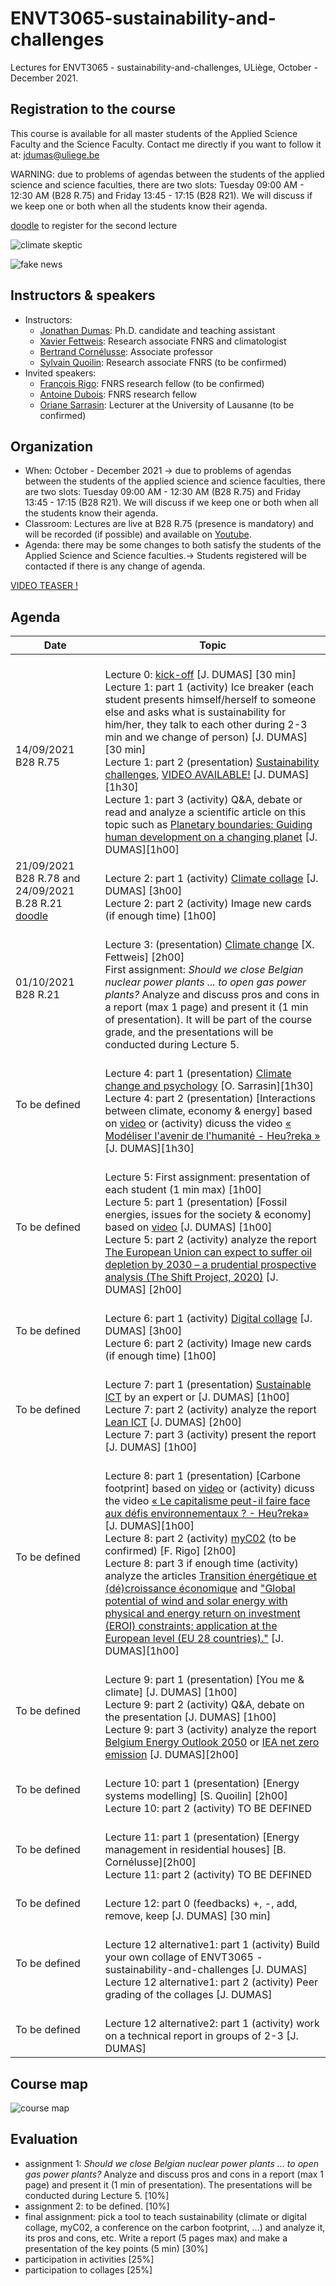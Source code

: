 # ENVT3065-sustainability-and-challenges

Lectures for ENVT3065 - sustainability-and-challenges, ULiège, October - December 2021.

## Registration to the course

This course is available for all master students of the Applied Science Faculty and the Science Faculty. Contact me directly if you want to follow it at: jdumas@uliege.be

WARNING: due to problems of agendas between the students of the applied science and science faculties, there are two slots:  Tuesday 09:00 AM - 12:30 AM (B28 R.75) and Friday 13:45 - 17:15 (B28 R21). We will discuss if we keep one or both when all the students know their agenda.

[doodle](https://doodle.com/poll/rbnurtw5c9sszkzi?utm_source=poll&utm_medium=link) to register for the second lecture

![climate skeptic](https://github.com/jonathandumas/ENVT3065-sustainability-and-challenges/blob/abab692b36575cc64c464a56c0aaa9572283beb2/figures/climatosceptic.jpeg)

![fake news](https://github.com/jonathandumas/ENVT3065-sustainability-and-challenges/blob/e710c66fc5d5ab90fb14287c226128c91771c948/figures/lecture-0/fake_news.png)

## Instructors & speakers

- Instructors:
  * [Jonathan Dumas](https://jonathandumas.github.io/jdumas.github.io/): Ph.D. candidate and teaching assistant
  * [Xavier Fettweis](http://climactes.org/xavier-fettweis-uliege/): Research associate FNRS and climatologist
  * [Bertrand Cornélusse](https://bcornelusse.github.io/): Associate professor
  * [Sylvain Quoilin](http://www.squoilin.eu/): Research associate FNRS (to be confirmed)
- Invited speakers:
  * [François Rigo](https://www.linkedin.com/in/fran%C3%A7ois-rigo-82427ba5/?originalSubdomain=be): FNRS research fellow (to be confirmed)
  * [Antoine Dubois](https://people.montefiore.uliege.be/adubois/): FNRS research fellow 
  * [Oriane Sarrasin](https://applicationspub.unil.ch/interpub/noauth/php/Un/UnPers.php?PerNum=1075129&LanCode=37): Lecturer at the University of Lausanne (to be confirmed)

## Organization

- When: October - December 2021 -> due to problems of agendas between the students of the applied science and science faculties, there are two slots:  Tuesday 09:00 AM - 12:30 AM (B28 R.75) and Friday 13:45 - 17:15 (B28 R21). We will discuss if we keep one or both when all the students know their agenda.
- Classroom: Lectures are live at B28 R.75 (presence is mandatory) and will be recorded (if possible) and available on [Youtube](https://youtube.com/playlist?list=PLmcrzl8L5u9dsAJuI3fala15fdq3D6NFn).
- Agenda: there may be some changes to both satisfy the students of the Applied Science and Science faculties.-> Students registered will be contacted if there is any change of agenda. 

[VIDEO TEASER !](https://youtu.be/QM5ldiW6hAM)

## Agenda

| Date | Topic |
| --- | --- |
| 14/09/2021 B28 R.75 |<br>Lecture 0: [kick-off](https://github.com/jonathandumas/ENVT3065-sustainability-and-challenges/blob/main/pdf/ENVT_kick_off.pdf) [J. DUMAS] [30 min]<br>Lecture 1: part 1 (activity) Ice breaker (each student presents himself/herself to someone else and asks what is sustainability for him/her, they talk to each other during 2-3 min and we change of person) [J. DUMAS] [30 min]<br>Lecture 1: part 2 (presentation) [Sustainability challenges](https://github.com/jonathandumas/ENVT3065-sustainability-and-challenges/blob/main/pdf/ENVT_lecture_1.pdf), [VIDEO AVAILABLE!](https://youtu.be/iKYCJ59km6A) [J. DUMAS] [1h30]<br> Lecture 1: part 3 (activity) Q&A, debate or read and analyze a scientific article on this topic such as [Planetary boundaries: Guiding human development on a changing planet](https://science.sciencemag.org/content/347/6223/1259855) [J. DUMAS][1h00]<br>|
| 21/09/2021 B28 R.78 and 24/09/2021 B.28 R.21 [doodle](https://doodle.com/poll/rbnurtw5c9sszkzi?utm_source=poll&utm_medium=link) |<br>Lecture 2: part 1 (activity) [Climate collage](https://climatecollage.org/) [J. DUMAS] [3h00]<br>Lecture 2: part 2 (activity) Image new cards (if enough time) [1h00]<br>|
| 01/10/2021 B28 R.21 |<br>Lecture 3: (presentation) [Climate change](https://climatecollage.org/) [X. Fettweis] [2h00]<br>First assignment: *Should we close Belgian nuclear power plants ... to open gas power plants?* Analyze and discuss pros and cons in a report (max 1 page) and present it (1 min of presentation). It will be part of the course grade, and the presentations will be conducted during Lecture 5.
| To be defined |<br>Lecture 4: part 1 (presentation) [Climate change and psychology](https://unil.zoom.us/rec/play/VH7b5L4QlQ-4d1JWwNTC7GVCCtg6y1IzYerCnfLmGKlT1n2JqSEJh35xnZd1e9XUxzvCqcxlRM6ByzHy.OwNJ_2TJLKMpe5ye?startTime=1616429952000&_x_zm_rtaid=7gMkQMP_Sy-GD3dph6o3RA.1625219316448.9509fdf05ac6736f5f885d301b6451e2&_x_zm_rhtaid=605) [O. Sarrasin][1h30]<br> Lecture 4: part 2 (presentation) [Interactions between climate, economy & energy] based on [video](https://youtu.be/bJJl05oHOB8) or (activity) dicuss the video [« Modéliser l'avenir de l'humanité - Heu?reka »](https://youtu.be/nAO21ec1lqc) [J. DUMAS][1h30]<br>|
| To be defined |<br>Lecture 5: First assignment: presentation of each student (1 min max) [1h00]<br>Lecture 5: part 1 (presentation) [Fossil energies, issues for the society & economy] based on [video](https://youtu.be/ExMUfQhmpHY) [J. DUMAS] [1h00]<br>Lecture 5: part 2 (activity) analyze the report [The European Union can expect to suffer oil depletion by 2030 – a prudential prospective analysis (The Shift Project, 2020)](https://theshiftproject.org/en/article/eu-oil-depletion-2030-study/) [J. DUMAS] [2h00]|
| To be defined |<br>Lecture 6: part 1 (activity) [Digital collage](https://www.fresquedunumerique.org/) [J. DUMAS] [3h00]<br>Lecture 6: part 2 (activity) Image new cards (if enough time) [1h00]<br>|
| To be defined |<br>Lecture 7: part 1 (presentation) [Sustainable ICT]() by an expert or [J. DUMAS] [1h00]<br>Lecture 7: part 2 (activity) analyze the report [Lean ICT](https://theshiftproject.org/en/article/lean-ict-our-new-report/) [J. DUMAS] [2h00]<br>Lecture 7: part 3 (activity) present the report [J. DUMAS] [1h00]|
| To be defined |<br>Lecture 8: part 1 (presentation) [Carbone footprint] based on [video](https://youtu.be/lgoUns8Cu0w) or (activity) dicuss the video [« Le capitalisme peut-il faire face aux défis environnementaux ? - Heu?reka»](https://youtu.be/mj9Fma0dRoE) [J. DUMAS][1h00]<br>Lecture 8: part 2 (activity) [myC02](https://www.myco2.fr/) (to be confirmed) [F. Rigo] [2h00]<br>Lecture 8: part 3 if enough time (activity) analyze the articles [Transition énergétique  et (dé)croissance économique](https://biblio.helmo.be/opac_css/doc_num.php?explnum_id=8217) and ["Global potential of wind and solar energy with physical and energy return on investment (EROI) constraints; application at the European level (EU 28 countries)."](https://www.researchgate.net/publication/336878796_Global_potential_of_wind_and_solar_energy_with_physical_and_energy_return_on_investment_EROI_constraints_application_at_the_European_level_EU_28_countries) [J. DUMAS][1h00]|
| To be defined |<br>Lecture 9: part 1 (presentation) [You me & climate] [J. DUMAS] [1h00]<br>Lecture 9: part 2 (activity) Q&A, debate on the presentation [J. DUMAS] [1h00]<br>Lecture 9: part 3 (activity) analyze the report [Belgium Energy Outlook 2050](https://www.fabi.be/transition-energetique) or [IEA net zero emission](https://www.iea.org/reports/net-zero-by-2050) [J. DUMAS][2h00]|
| To be defined |<br>Lecture 10: part 1 (presentation) [Energy systems modelling] [S. Quoilin] [2h00] <br>Lecture 10: part 2 (activity) TO BE DEFINED<br>|
| To be defined |<br>Lecture 11: part 1 (presentation) [Energy management in residential houses] [B. Cornélusse][2h00]<br>Lecture 11: part 2 (activity) TO BE DEFINED<br>|
| To be defined |<br>Lecture 12: part 0 (feedbacks) +, -, add, remove, keep [J. DUMAS] [30 min]<br>|
| To be defined |<br>Lecture 12 alternative1: part 1 (activity) Build your own collage of ENVT3065 - sustainability-and-challenges [J. DUMAS]<br>Lecture 12 alternative1: part 2 (activity) Peer grading of the collages [J. DUMAS]<br>|
| To be defined |<br>Lecture 12 alternative2: part 1 (activity) work on a technical report in groups of 2-3 [J. DUMAS]<br>|

## Course map

![course map](https://github.com/jonathandumas/ENVT3065-sustainability-and-challenges/blob/5a16b50e3cda8bfdef6b1cfd5f0a0f4ce837e199/figures/envt3065_map.jpg)

## Evaluation

- assignment 1: *Should we close Belgian nuclear power plants ... to open gas power plants?* Analyze and discuss pros and cons in a report (max 1 page) and present it (1 min of presentation). The presentations will be conducted during Lecture 5. [10%]
- assignment 2: to be defined. [10%]
- final assignment: pick a tool to teach sustainability (climate or digital collage, myC02, a conference on the carbon footprint, ...) and analyze it, its pros and cons, etc. Write a report (5 pages max) and make a presentation of the key points (5 min) [30%]
- participation in activities [25%]
- participation to collages [25%]
